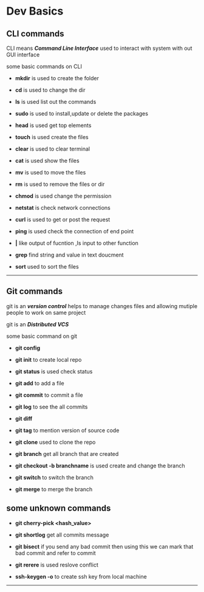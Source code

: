# Dev Basics

## CLI commands

CLI means  ***Command Line Interface*** used to interact with system with out GUI interface

some basic commands on CLI

* **mkdir** is used to create the folder

* **cd** is used to change the dir

* **ls** is used list out the commands

* **sudo** is used to install,update or delete the packages

* **head** is used get top elements

* **touch** is used create the files

* **clear** is used to clear terminal

* **cat** is used show the files

* **mv** is used to move the files

* **rm** is used to remove the files or dir

* **chmod** is used change the permission

* **netstat** is check network connections

* **curl** is used to get or post the request

* **ping** is used check the connection of end point

* **|** like output of fucntion ,Is input to other function

* **grep** find string and value in text doucment

* **sort** used to sort the files

___

## Git commands

git is an ***version control*** helps to manage changes files and allowing mutiple people to work on same project

 git is an ***Distributed VCS***

 some basic command on git

 * **git config**  

 * **git init** to create local repo

 * **git status** is used check status

 * **git add** to add a file

 * **git commit** to commit a file

 * **git log** to see the all commits

 * **git diff**

 * **git tag** to mention version of source code

 * **git clone** used to clone the repo

 * **git branch** get all branch that are created

 * **git checkout -b branchname** is used create and change the branch

 * **git switch** to switch the branch

 * **git merge** to merge the branch

## some unknown commands

* **git cherry-pick <hash_value>** 

* **git shortlog** get all commits message

* **git bisect** if you send any bad commit then using this we can mark that bad commit and refer to commit

* **git rerere** is used reslove conflict

* **ssh-keygen -o** to create ssh key from local machine

___

